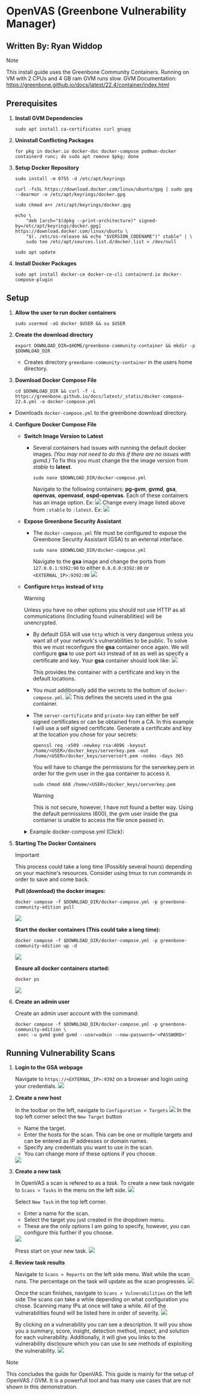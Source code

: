 # OpenVAS (Greenbone Vulnerability Manager)

Written By: Ryan Widdop
---
> [!NOTE]
> This install guide uses the Greenbone Community Containers. Running on VM with 2 CPUs and 4 GB ram GVM runs slow. GVM Documentation: https://greenbone.github.io/docs/latest/22.4/container/index.html

## Prerequisites
1. **Install GVM Dependencies**
	```
	sudo apt install ca-certificates curl gnupg
	```
	
2. **Uninstall Conflicting Packages**
	```
	for pkg in docker.io docker-doc docker-compose podman-docker containerd runc; do sudo apt remove $pkg; done
	```

3. **Setup Docker Repository**
	```
	sudo install -m 0755 -d /etc/apt/keyrings
	```
	```
	curl -fsSL https://download.docker.com/linux/ubuntu/gpg | sudo gpg --dearmor -o /etc/apt/keyrings/docker.gpg
	```
	```
	sudo chmod a+r /etc/apt/keyrings/docker.gpg
	```
	```
	echo \
	    "deb [arch="$(dpkg --print-architecture)" signed-by=/etc/apt/keyrings/docker.gpg] https://download.docker.com/linux/ubuntu \
		"$(. /etc/os-release && echo "$VERSION_CODENAME")" stable" | \
		sudo tee /etc/apt/sources.list.d/docker.list > /dev/null
	```
	```
	sudo apt update
	```
4. **Install Docker Packages**
    ```
    sudo apt install docker-ce docker-ce-cli containerd.io docker-compose-plugin
    ```

## Setup
1. **Allow the user to run docker containers**
	```
	sudo usermod -aG docker $USER && su $USER
	```
2. **Create the download directory**
	```
	export DOWNLOAD_DIR=$HOME/greenbone-community-container && mkdir -p $DOWNLOAD_DIR
	```
    - Creates directory `greenbone-community-container` in the users home directory.

3. **Download Docker Compose File**
	```
	cd $DOWNLOAD_DIR && curl -f -L https://greenbone.github.io/docs/latest/_static/docker-compose-22.4.yml -o docker-compose.yml
	```
- Downloads `docker-compose.yml` to the greenbone download directory.

4. **Configure Docker Compose File**
	- **Switch Image Version to Latest**
		- Several containers had issues with running the default docker images. *(You may not need to do this if there are no issues with gvmd.)* To fix this you must change the the image version from *stable* to **latest**.
			```
			sudo nano $DOWNLOAD_DIR/docker-compose.yml
			```
			Navigate to the following containers: **pg-gvm**, **gvmd**, **gsa**, **openvas**, **openvasd**, **ospd-openvas**.
			Each of these containers has an image option. Ex:
			<img  src="Images/ContainerStable.png">
			Change every image listed above from `:stable` to `:latest`. Ex:
			<img  src="Images/ContainerLatest.png">
			
	- **Expose Greenbone Security Assistant**
		- The `docker-compose.yml` file must be configured to expose the Greenbone Security Assistant (GSA) to an external interface. 
			```
			sudo nano $DOWNLOAD_DIR/docker-compose.yml
			```
			Navigate to the **gsa** image and change the ports from `127.0.0.1:9392:90` to either `0.0.0.0:9392:80` or `<EXTERNAL_IP>:9392:80`
			<img  src="Images/gsaHTTPS.png">
	- **Configure `https` instead of `http`**
        >[!WARNING]
        > Unless you have no other options you should not use HTTP as all communications (Including found vulnerabilities) will be unencrypted.

		- By default GSA will use `http` which is very dangerous unless you  want all of your network's vulnerabilities to be public.
			To solve this we must reconfigure the **gsa** container once again.
			We will configure **gsa** to use port `443` instead of `80` as well as specify a certificate and key.
			Your **gsa** container should look like:
            <img  src="Images/gsaSecrets.png">
			
			This provides the container with a certificate and key in the default locations.
			
		- You must additionally add the secrets to the bottom of `docker-compose.yml`.
			<img  src="Images/Secrets.png">
			This defines the secrets used in the gsa container.
			
		- The `server-certificate` and `private-key` can either be self signed certificates or can be obtained from a CA.
			In this example I will use a self signed certificate. Generate a certificate and key at the location you chose for your secrets:
			```
			openssl req -x509 -newkey rsa:4096 -keyout /home/<USER>/docker_keys/serverkey.pem -out /home/<USER>/docker_keys/servercert.pem -nodes -days 365
			```
            You will have to change the permissions for the serverkey.pem in order for the gvm user in the gsa container to access it.
            ```
            sudo chmod 660 /home/<USER>/docker_keys/serverkey.pem
            ```
            > [!WARNING]
            > This is not secure, however, I have not found a better way. Using the default permissions (600), the gvm user inside the gsa container is unable to access the file once passed in.
            

        <details>
        <summary>Example docker-compose.yml (Click):</summary>

            services:
                vulnerability-tests:
                image: registry.community.greenbone.net/community/vulnerability-tests
                environment:
                    STORAGE_PATH: /var/lib/openvas/22.04/vt-data/nasl
                volumes:
                    - vt_data_vol:/mnt

                notus-data:
                image: registry.community.greenbone.net/community/notus-data
                volumes:
                    - notus_data_vol:/mnt

                scap-data:
                image: registry.community.greenbone.net/community/scap-data
                volumes:
                    - scap_data_vol:/mnt

                cert-bund-data:
                image: registry.community.greenbone.net/community/cert-bund-data
                volumes:
                    - cert_data_vol:/mnt

                dfn-cert-data:
                image: registry.community.greenbone.net/community/dfn-cert-data
                volumes:
                    - cert_data_vol:/mnt
                depends_on:
                    - cert-bund-data

                data-objects:
                image: registry.community.greenbone.net/community/data-objects
                volumes:
                    - data_objects_vol:/mnt

                report-formats:
                image: registry.community.greenbone.net/community/report-formats
                volumes:
                    - data_objects_vol:/mnt
                depends_on:
                    - data-objects

                gpg-data:
                image: registry.community.greenbone.net/community/gpg-data
                volumes:
                    - gpg_data_vol:/mnt

                redis-server:
                image: registry.community.greenbone.net/community/redis-server
                restart: on-failure
                volumes:
                    - redis_socket_vol:/run/redis/

                pg-gvm:
                image: registry.community.greenbone.net/community/pg-gvm:latest
                restart: on-failure
                volumes:
                    - psql_data_vol:/var/lib/postgresql
                    - psql_socket_vol:/var/run/postgresql

                gvmd:
                image: registry.community.greenbone.net/community/gvmd:latest
                restart: on-failure
                volumes:
                    - gvmd_data_vol:/var/lib/gvm
                    - scap_data_vol:/var/lib/gvm/scap-data/
                    - cert_data_vol:/var/lib/gvm/cert-data
                    - data_objects_vol:/var/lib/gvm/data-objects/gvmd
                    - vt_data_vol:/var/lib/openvas/plugins
                    - psql_data_vol:/var/lib/postgresql
                    - gvmd_socket_vol:/run/gvmd
                    - ospd_openvas_socket_vol:/run/ospd
                    - psql_socket_vol:/var/run/postgresql
                depends_on:
                    pg-gvm:
                    condition: service_started
                    scap-data:
                    condition: service_completed_successfully
                    cert-bund-data:
                    condition: service_completed_successfully
                    dfn-cert-data:
                    condition: service_completed_successfully
                    data-objects:
                    condition: service_completed_successfully
                    report-formats:
                    condition: service_completed_successfully

                gsa:
                image: registry.community.greenbone.net/community/gsa:latest
                restart: on-failure
                ports:
                    - 0.0.0.0:9392:443
                volumes:
                    - gvmd_socket_vol:/run/gvmd
                secrets:
                    - source: server-certificate
                      target: /var/lib/gvm/CA/servercert.pem
                    - source: private-key
                      target: /var/lib/gvm/private/CA/serverkey.pem
                depends_on:
                    - gvmd
                # Sets log level of openvas to the set LOG_LEVEL within the env
                # and changes log output to /var/log/openvas instead /var/log/gvm
                # to reduce likelyhood of unwanted log interferences
                configure-openvas:
                image: registry.community.greenbone.net/community/openvas-scanner:stable
                volumes:
                    - openvas_data_vol:/mnt
                    - openvas_log_data_vol:/var/log/openvas
                command:
                    - /bin/sh
                    - -c
                    - |
                    printf "table_driven_lsc = yes\nopenvasd_server = http://openvasd:80\n" > /mnt/openvas.conf
                    sed "s/127/128/" /etc/openvas/openvas_log.conf | sed 's/gvm/openvas/' > /mnt/openvas_log.conf
                    chmod 644 /mnt/openvas.conf
                    chmod 644 /mnt/openvas_log.conf
                    touch /var/log/openvas/openvas.log
                    chmod 666 /var/log/openvas/openvas.log

                # shows logs of openvas
                openvas:
                image: registry.community.greenbone.net/community/openvas-scanner:latest
                restart: on-failure
                volumes:
                    - openvas_data_vol:/etc/openvas
                    - openvas_log_data_vol:/var/log/openvas
                command:
                    - /bin/sh
                    - -c
                    - |
                    cat /etc/openvas/openvas.conf
                    tail -f /var/log/openvas/openvas.log
                depends_on:
                    configure-openvas:
                    condition: service_completed_successfully

                openvasd:
                image: registry.community.greenbone.net/community/openvas-scanner:latest
                restart: on-failure
                environment:
                    # `service_notus` is set to disable everything but notus,
                    # if you want to utilize openvasd directly removed `OPENVASD_MODE`
                    OPENVASD_MODE: service_notus
                    GNUPGHOME: /etc/openvas/gnupg
                    LISTENING: 0.0.0.0:80
                volumes:
                    - openvas_data_vol:/etc/openvas
                    - openvas_log_data_vol:/var/log/openvas
                    - gpg_data_vol:/etc/openvas/gnupg
                    - notus_data_vol:/var/lib/notus
                # enable port forwarding when you want to use the http api from your host machine
                # ports:
                #   - 127.0.0.1:3000:80
                depends_on:
                    vulnerability-tests:
                    condition: service_completed_successfully
                    configure-openvas:
                    condition: service_completed_successfully
                    gpg-data:
                    condition: service_completed_successfully
                networks:
                    default:
                    aliases:
                        - openvasd

                ospd-openvas:
                image: registry.community.greenbone.net/community/ospd-openvas:latest
                restart: on-failure
                hostname: ospd-openvas.local
                cap_add:
                    - NET_ADMIN # for capturing packages in promiscuous mode
                    - NET_RAW # for raw sockets e.g. used for the boreas alive detection
                security_opt:
                    - seccomp=unconfined
                    - apparmor=unconfined
                command:
                    [
                    "ospd-openvas",
                    "-f",
                    "--config",
                    "/etc/gvm/ospd-openvas.conf",
                    "--notus-feed-dir",
                    "/var/lib/notus/advisories",
                    "-m",
                    "666"
                    ]
                volumes:
                    - gpg_data_vol:/etc/openvas/gnupg
                    - vt_data_vol:/var/lib/openvas/plugins
                    - notus_data_vol:/var/lib/notus
                    - ospd_openvas_socket_vol:/run/ospd
                    - redis_socket_vol:/run/redis/
                    - openvas_data_vol:/etc/openvas/
                    - openvas_log_data_vol:/var/log/openvas
                depends_on:
                    redis-server:
                    condition: service_started
                    gpg-data:
                    condition: service_completed_successfully
                    vulnerability-tests:
                    condition: service_completed_successfully
                    configure-openvas:
                    condition: service_completed_successfully

                gvm-tools:
                image: registry.community.greenbone.net/community/gvm-tools
                volumes:
                    - gvmd_socket_vol:/run/gvmd
                    - ospd_openvas_socket_vol:/run/ospd
                depends_on:
                    - gvmd
                    - ospd-openvas

            volumes:
                gpg_data_vol:
                scap_data_vol:
                cert_data_vol:
                data_objects_vol:
                gvmd_data_vol:
                psql_data_vol:
                vt_data_vol:
                notus_data_vol:
                psql_socket_vol:
                gvmd_socket_vol:
                ospd_openvas_socket_vol:
                redis_socket_vol:
                openvas_data_vol:
                openvas_log_data_vol:

            secrets:
                server-certificate:
                    file: /home/blueteam/docker_keys/servercert.pem
                private-key:
                    file: /home/blueteam/docker_keys/serverkey.pem
        </details>

5. **Starting The Docker Containers**
    
    > [!IMPORTANT]
    > This process could take a long time (Possibly several hours) depending on your machine's resources. Consider using tmux to run commands in order to save and come back.

    **Pull (download) the docker images:**
    ```
    docker compose -f $DOWNLOAD_DIR/docker-compose.yml -p greenbone-community-edition pull
    ```
    <img  src="Images/DockerPull.png">


    **Start the docker containers (This could take a long time):**
    ```
    docker compose -f $DOWNLOAD_DIR/docker-compose.yml -p greenbone-community-edition up -d
    ```
    <img  src="Images/DockerUp.png">

    **Ensure all docker containers started:**
    ```
    docker ps
    ```
    <img  src="Images/DockerPS.png">

6. **Create an admin user**
   
   Create an admin user account with the command:
   ```
   docker compose -f $DOWNLOAD_DIR/docker-compose.yml -p greenbone-community-edition \
    exec -u gvmd gvmd gvmd --user=admin --new-password='<PASSWORD>'
   ```


## Running Vulnerability Scans
1. **Login to the GSA webpage**

    Navigate to `https://<EXTERNAL_IP>:9392` on a browser and login using your credentials.
   <img  src="Images/WebLogin.png">

2. **Create a new host**

    In the toolbar on the left, navigate to `Configuration > Targets`
    <img  src="Images/WebTargets.png">
    In the top left corner select the `New Target` button

    - Name the target.
    - Enter the hosts for the scan. This can be one or multiple targets and can be entered as IP addresses or domain names.
    - Specify any credentials you want to use in the scan.
    - You can change more of these options if you choose.

    <img  src="Images/WebNewTargets.png">

3. **Create a new task**

    In OpenVAS a scan is refered to as a *task*. To create a new task navigate to `Scans > Tasks` in the menu on the left side.
    <img  src="Images/WebTasks.png">

    Select `New Task` in the top left corner.
    - Enter a name for the scan.
    - Select the target you just created in the dropdown menu.
    - These are the only options I am going to specify, however, you can configure this further if you choose.

    <img  src="Images/WebNewTask.png">

    Press start on your new task.
    <img  src="Images/WebStartTask.png">

4. **Review task results**

    Navigate to `Scans > Reports` on the left side menu. Wait while the scan runs. The percentage on the task will update as the scan progresses.
    <img  src="Images/WebReports.png">

    Once the scan finishes, navigate to `Scans > Vulnerabilities` on the left side The scans can take a while depending on what configuration you chose. Scanning many IPs at once will take a while. All of the vulnerabilities found will be listed here in order of severity.
    <img  src="Images/WebVulnerabilities.png">

    By clicking on a vulnerability you can see a description. It will you show you a summary, score, insight, detection method, impact, and solution for each vulnerability. Additionally, it will give you links to the vulnerability disclosure which you can use to see methods of exploiting the vulnerability.
    <img  src="Images/WebCVE.png">

> [!NOTE]
> This concludes the guide for OpenVAS. This guide is mainly for the setup of OpenVAS / GVM. It is a powerfull tool and has many use cases that are not shown in this demonstration.